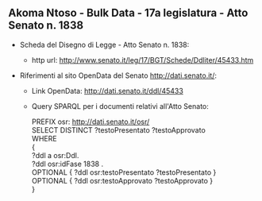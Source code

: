 ## Akoma Ntoso - Bulk Data - 17a legislatura - Atto Senato n. 1838 ##

* Scheda del Disegno di Legge - Atto Senato n. 1838:
	* http url: http://www.senato.it/leg/17/BGT/Schede/Ddliter/45433.htm

* Riferimenti al sito OpenData del Senato http://dati.senato.it/:
	* Link OpenData: http://dati.senato.it/ddl/45433
	* Query SPARQL per i documenti relativi all'Atto Senato:

        PREFIX osr: <http://dati.senato.it/osr/>  
		SELECT DISTINCT ?testoPresentato ?testoApprovato  
		WHERE  
		{  
		    ?ddl a osr:Ddl.  
		    ?ddl osr:idFase 1838 .  
		    OPTIONAL { ?ddl osr:testoPresentato ?testoPresentato }  
		    OPTIONAL { ?ddl osr:testoApprovato ?testoApprovato }  
		}
		